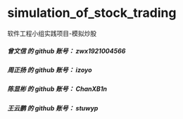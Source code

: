# simulation_of_stock_trading
软件工程小组实践项目-模拟炒股

##### 曾文信 的 github 账号： zwx1921004566
##### 周正扬 的 github 账号： izoyo
##### 陈显彬 的 github 账号： ChanXB1n
##### 王云鹏 的 github 账号： stuwyp
